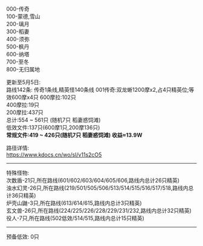000-传奇  
100-蒙德,雪山  
200-璃月  
300-稻妻  
400-须弥  
500-枫丹  
600-纳塔  
700-至冬  
800-无归属地  

更新至5月5日:  
路线142条: 传奇1条线,精英怪140条线
001传奇:双龙蜥1200摩x2,占4只精英位;等效600摩x4只
600摩拉:102只  
400摩拉:19只  
200摩拉:437只  
总计:554 ~ 561只 (随机7只 稻妻惑饲滩)     
低效文件:137只(600摩1只,200摩136只)   
**常规文件:419 ~ 426只(随机7只 稻妻惑饲滩)  收益≈13.9W**  


路径详情:  
https://www.kdocs.cn/wo/sl/v11s2cO5  
___________________________________________________________________________________________________
特殊怪物:  
次数盾-21只,所在路线(601/602/603/604/605/606,路线内总计26只精英)  
浊水幻灵-26只,所在路线(219/501/505/506/513/514/515/516/517/518,路线内总计36只精英)  
炉壳山鼬-3只,所在路线(613/614/615,路线内总计3只精英)  
玄文兽-26只,所在路线(224/225/226/228/229/231/232,路线内总计32只精英)  
役人-7只,所在路线(502低效/514/515,路线内总计15只精英)  
___________________________________________________________________________________________________
预备低效: 0只  

